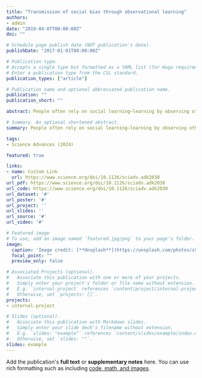 ```yaml
---
title: "Transmission of social bias through observational learning"
authors:
- admin
date: "2019-04-07T00:00:00Z"
doi: ""

# Schedule page publish date (NOT publication's date).
publishDate: "2017-01-01T00:00:00Z"

# Publication type.
# Accepts a single type but formatted as a YAML list (for Hugo requirements).
# Enter a publication type from the CSL standard.
publication_types: ["article"]

# Publication name and optional abbreviated publication name.
publication: ""
publication_short: ""

abstract: People often rely on social learning—learning by observing others’ actions and outcomes—to form preferences in advance of their own direct experiences. Although typically adaptive, we investigated whether social learning may also contribute to the formation andspread of prejudice. In six experiments (n = 1550), we demonstrate that by merely observing interactions between a prejudiced actor and social group members, observers acquired the prejudices of the actor. Moreover, observers were unaware of the actors’ bias,misattributing their acquired group preferences to the behavior of group members, despite identical behavior between groups. Computational modeling revealed this effect was due to value shaping, whereby one’s preferences are shaped by another’s’ actions toward a target, in addition to the target’s reward feedback. These findings identify social learning as a potent mechanism of prejudice formation that operates implicitly and supports the transmission of intergroup bias.

# Summary. An optional shortened abstract.
summary: People often rely on social learning—learning by observing others’ actions and outcomes—to form preferences in advance of their own direct experiences. Although typically adaptive, we investigated whether social learning may also contribute to the formation andspread of prejudice. In six experiments (n = 1550), we demonstrate that by merely observing interactions between a prejudiced actor and social group members, observers acquired the prejudices of the actor. Moreover, observers were unaware of the actors’ bias,misattributing their acquired group preferences to the behavior of group members, despite identical behavior between groups. Computational modeling revealed this effect was due to value shaping, whereby one’s preferences are shaped by another’s’ actions toward a target, in addition to the target’s reward feedback. These findings identify social learning as a potent mechanism of prejudice formation that operates implicitly and supports the transmission of intergroup bias.

tags:
- Science Advances (2024)

featured: true

links:
- name: Custom Link
  url: https://www.science.org/doi/10.1126/sciadv.adk2030
url_pdf: https://www.science.org/doi/10.1126/sciadv.adk2030
url_code: https://www.science.org/doi/10.1126/sciadv.adk2030
url_dataset: '#'
url_poster: '#'
url_project: ''
url_slides: ''
url_source: '#'
url_video: '#'

# Featured image
# To use, add an image named `featured.jpg/png` to your page's folder. 
image:
  caption: 'Image credit: [**Unsplash**](https://unsplash.com/photos/s9CC2SKySJM)'
  focal_point: ""
  preview_only: false

# Associated Projects (optional).
#   Associate this publication with one or more of your projects.
#   Simply enter your project's folder or file name without extension.
#   E.g. `internal-project` references `content/project/internal-project/index.md`.
#   Otherwise, set `projects: []`.
projects:
- internal-project

# Slides (optional).
#   Associate this publication with Markdown slides.
#   Simply enter your slide deck's filename without extension.
#   E.g. `slides: "example"` references `content/slides/example/index.md`.
#   Otherwise, set `slides: ""`.
slides: example
---
```


Add the publication's **full text** or **supplementary notes** here. You can use rich formatting such as including [code, math, and images](https://docs.hugoblox.com/content/writing-markdown-latex/).

